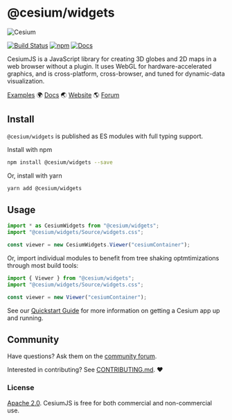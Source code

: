 # @cesium/widgets

![Cesium](https://github.com/CesiumGS/cesium/wiki/logos/Cesium_Logo_Color.jpg)

[![Build Status](https://travis-ci.com/CesiumGS/cesium.svg?branch=main)](https://travis-ci.com/CesiumGS/cesium)
[![npm](https://img.shields.io/npm/v/cesium/widgets)](https://www.npmjs.com/package/@cesium/widgets)
[![Docs](https://img.shields.io/badge/docs-online-orange.svg)](https://cesium.com/learn/)

CesiumJS is a JavaScript library for creating 3D globes and 2D maps in a web browser without a plugin. It uses WebGL for hardware-accelerated graphics, and is cross-platform, cross-browser, and tuned for dynamic-data visualization.

[Examples](https://sandcastle.cesium.com/)
:earth_africa: [Docs](https://cesium.com/learn/cesiumjs-learn/) :earth_asia: [Website](https://cesium.com/cesiumjs) :earth_americas: [Forum](https://community.cesium.com/)

## Install

`@cesium/widgets` is published as ES modules with full typing support.

Install with npm

````sh
npm install @cesium/widgets --save
````

Or, install with yarn

````sh
yarn add @cesium/widgets
````

## Usage

````js
import * as CesiumWidgets from "@cesium/widgets";
import "@cesium/widgets/Source/widgets.css";

const viewer = new CesiumWidgets.Viewer("cesiumContainer");
````

Or, import individual modules to benefit from tree shaking optmtimizations through most build tools:

````js
import { Viewer } from "@cesium/widgets";
import "@cesium/widgets/Source/widgets.css";

const viewer = new Viewer("cesiumContainer");
````

See our [Quickstart Guide](https://cesium.com/learn/cesiumjs-learn/cesiumjs-quickstart/) for more information on getting a Cesium app up and running.

## Community

Have questions? Ask them on the [community forum](https://community.cesium.com/).

Interested in contributing? See [CONTRIBUTING.md](../../CONTRIBUTING.md). :heart:

### License

[Apache 2.0](http://www.apache.org/licenses/LICENSE-2.0.html). CesiumJS is free for both commercial and non-commercial use.
